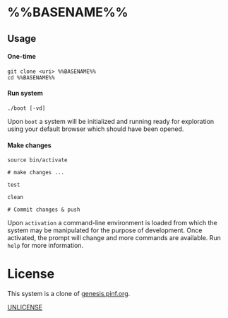 %%BASENAME%%
============

Usage
-----

#### One-time

	git clone <uri> %%BASENAME%%
	cd %%BASENAME%%

#### Run system

	./boot [-vd]

Upon `boot` a system will be initialized and running ready for exploration using your default browser which should have been opened.

#### Make changes

	source bin/activate

	# make changes ...

	test

	clean

	# Commit changes & push

Upon `activation` a command-line environment is loaded from which the system may be manipulated for the purpose of development. Once activated, the prompt will change and more commands are available. Run `help` for more information.


License
=======

This system is a clone of [genesis.pinf.org](http://genesis.pinf.org).

[UNLICENSE](http://unlicense.org/)

